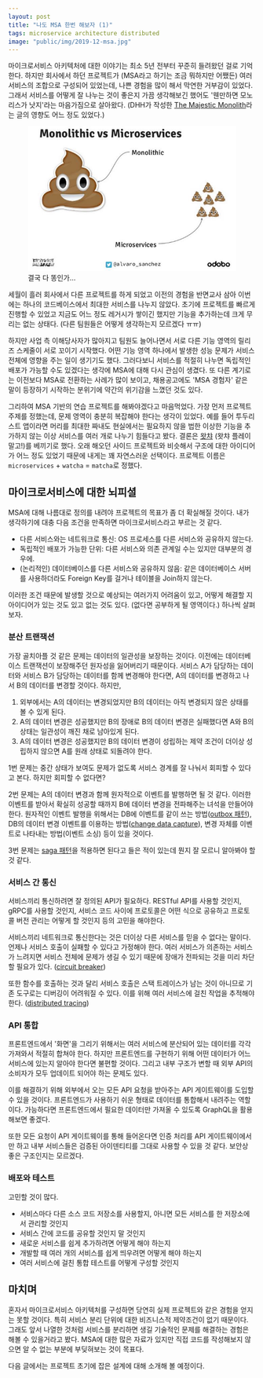 ```yaml
---
layout: post
title: "나도 MSA 한번 해보자 (1)"
tags: microservice architecture distributed
image: "public/img/2019-12-msa.jpg"
---
```


마이크로서비스 아키텍처에 대한 이야기는 최소 5년 전부터 꾸준히 들려왔던 걸로 기억한다. 하지만 회사에서 하던 프로젝트가 (MSA라고 하기는 조금 뭐하지만 어쨌든) 여러 서비스의 조합으로 구성되어 있었는데, 나쁜 경험을 많이 해서 막연한 거부감이 있었다. 그래서 서비스를 어떻게 잘 나누는 것이 좋은지 가끔 생각해보긴 했어도 '웬만하면 모노리스가 낫지'라는 마음가짐으로 살아왔다. (DHH가 작성한 [The Majestic Monolith](https://m.signalvnoise.com/the-majestic-monolith/)라는 글의 영향도 어느 정도 있었다.)

<figure>
<img src="/public/img/2019-12-msa.jpg" alt="Monolithic vs Microservices">
<figcaption>결국 다 똥인가…</figcaption>
</figure>

세월이 흘러 회사에서 다른 프로젝트를 하게 되었고 이전의 경험을 반면교사 삼아 이번에는 하나의 코드베이스에서 최대한 서비스를 나누지 않았다. 초기에 프로젝트를 빠르게 진행할 수 있었고 지금도 어느 정도 레거시가 쌓이긴 했지만 기능을 추가하는데 크게 무리는 없는 상태다. (다른 팀원들은 어떻게 생각하는지 모르겠다 ㅠㅠ)

하지만 사업 측 이해당사자가 많아지고 팀원도 늘어나면서 서로 다른 기능 영역의 릴리즈 스케줄이 서로 꼬이기 시작했다. 어떤 기능 영역 하나에서 발생한 성능 문제가 서비스 전체에 영향을 주는 일이 생기기도 했다. 그러다보니 서비스를 적절히 나누면 독립적인 배포가 가능할 수도 있겠다는 생각에 MSA에 대해 다시 관심이 생겼다. 또 다른 계기로는 이전보다 MSA로 전환하는 사례가 많이 보이고, 채용공고에도 'MSA 경험자' 같은 말이 등장하기 시작하는 분위기에 약간의 위기감을 느꼈던 것도 있다.

그리하여 MSA 기반의 연습 프로젝트를 해봐야겠다고 마음먹었다. 가장 먼저 프로젝트 주제를 정했는데, 문제 영역이 충분히 복잡해야 한다는 생각이 있었다. 예를 들어 투두리스트 앱이라면 머리를 최대한 짜내도 현실에서는 필요하지 않을 법한 이상한 기능을 추가하지 않는 이상 서비스를 여러 개로 나누기 힘들다고 봤다. 결론은 [왓챠](https://watcha.com/) (왓챠 플레이 말고!)를 베끼기로 했다. 오래 해오던 사이드 프로젝트와 비슷해서 구조에 대한 아이디어가 어느 정도 있었기 때문에 내게는 꽤 자연스러운 선택이다. 프로젝트 이름은 `microservices` + `watcha` = `matcha`로 정했다.

## 마이크로서비스에 대한 뇌피셜

MSA에 대해 나름대로 정의를 내려야 프로젝트의 목표가 좀 더 확실해질 것이다. 내가 생각하기에 대충 다음 조건을 만족하면 마이크로서비스라고 부르는 것 같다.

- 다른 서비스와는 네트워크로 통신: OS 프로세스를 다른 서비스와 공유하지 않는다.
- 독립적인 배포가 가능한 단위: 다른 서비스와 의존 관계일 수는 있지만 대부분의 경우에.
- (논리적인) 데이터베이스를 다른 서비스와 공유하지 않음: 같은 데이터베이스 서버를 사용하더라도 Foreign Key를 걸거나 테이블을 Join하지 않는다.

이러한 조건 때문에 발생할 것으로 예상되는 여러가지 어려움이 있고, 어떻게 해결할 지 아이디어가 있는 것도 있고 없는 것도 있다. (없다면 공부하게 될 영역이다.) 하나씩 살펴보자.

### 분산 트랜잭션

가장 골치아플 것 같은 문제는 데이터의 일관성을 보장하는 것이다. 이전에는 데이터베이스 트랜잭션이 보장해주던 원자성을 잃어버리기 때문이다. 서비스 A가 담당하는 데이터와 서비스 B가 담당하는 데이터를 함께 변경해야 한다면, A의 데이터를 변경하고 나서 B의 데이터를 변경할 것이다. 하지만,

1. 외부에서는 A의 데이터는 변경되었지만 B의 데이터는 아직 변경되지 않은 상태를 볼 수 있게 된다.
2. A의 데이터 변경은 성공했지만 B의 장애로 B의 데이터 변경은 실패했다면 A와 B의 상태는 일관성이 깨진 채로 남아있게 된다.
3. A의 데이터 변경은 성공했지만 B의 데이터 변경이 성립하는 제약 조건이 더이상 성립하지 않으면 A를 원래 상태로 되돌려야 한다.

1번 문제는 중간 상태가 보여도 문제가 없도록 서비스 경계를 잘 나눠서 회피할 수 있다고 본다. 하지만 회피할 수 없다면?

2번 문제는 A의 데이터 변경과 함께 원자적으로 이벤트를 발행하면 될 것 같다. 이러한 이벤트를 받아서 확실히 성공할 때까지 B에 데이터 변경을 전파해주는 녀석을 만들어야 한다. 원자적인 이벤트 발행을 위해서는 DB에 이벤트를 같이 쓰는 방법([outbox 패턴](https://microservices.io/patterns/data/transactional-outbox.html)), DB의 데이터 변경 이벤트를 이용하는 방법([change data capture](https://en.wikipedia.org/wiki/Change_data_capture)), 변경 자체를 이벤트로 나타내는 방법(이벤트 소싱) 등이 있을 것이다.

3번 문제는 [saga 패턴](https://microservices.io/patterns/data/saga.html)을 적용하면 된다고 들은 적이 있는데 뭔지 잘 모르니 알아봐야 할 것 같다.

### 서비스 간 통신

서비스끼리 통신하려면 잘 정의된 API가 필요하다. RESTful API를 사용할 것인지, gRPC를 사용할 것인지, 서비스 코드 사이에 프로토콜은 어떤 식으로 공유하고 프로토콜 버전 관리는 어떻게 할 것인지 등의 고민을 해야한다.

서비스끼리 네트워크로 통신한다는 것은 더이상 다른 서비스를 믿을 수 없다는 말이다. 언제나 서비스 호출이 실패할 수 있다고 가정해야 한다. 여러 서비스가 의존하는 서비스가 느려지면 서비스 전체에 문제가 생길 수 있기 때문에 장애가 전파되는 것을 미리 차단할 필요가 있다. ([circuit breaker](https://microservices.io/patterns/reliability/circuit-breaker.html))

또한 함수를 호출하는 것과 달리 서비스 호출은 스택 트레이스가 남는 것이 아니므로 기존 도구로는 디버깅이 어려워질 수 있다. 이를 위해 여러 서비스에 걸친 작업을 추적해야 한다. ([distributed tracing](https://microservices.io/patterns/observability/distributed-tracing.html))

### API 통합

프론트엔드에서 '화면'을 그리기 위해서는 여러 서비스에 분산되어 있는 데이터를 각각 가져와서 적절히 합쳐야 한다. 하지만 프론트엔드를 구현하기 위해 어떤 데이터가 어느 서비스에 있는지 알아야 한다면 불편할 것이다. 그리고 내부 구조가 변할 때 외부 API의 소비자가 모두 업데이트 되어야 하는 문제도 있다.

이를 해결하기 위해 외부에서 오는 모든 API 요청을 받아주는 API 게이트웨이를 도입할 수 있을 것이다. 프론트엔드가 사용하기 쉬운 형태로 데이터를 통합해서 내려주는 역할이다. 가능하다면 프론트엔드에서 필요한 데이터만 가져올 수 있도록 GraphQL을 활용해보면 좋겠다.

또한 모든 요청이 API 게이트웨이를 통해 들어온다면 인증 처리를 API 게이트웨이에서만 하고 내부 서비스들은 검증된 아이덴티티를 그대로 사용할 수 있을 것 같다. 보안상 좋은 구조인지는 모르겠다.

### 배포와 테스트

고민할 것이 많다.

- 서비스마다 다른 소스 코드 저장소를 사용할지, 아니면 모든 서비스를 한 저장소에서 관리할 것인지
- 서비스 간에 코드를 공유할 것인지 말 것인지
- 새로운 서비스를 쉽게 추가하려면 어떻게 해야 하는지
- 개발할 때 여러 개의 서비스를 쉽게 띄우려면 어떻게 해야 하는지
- 여러 서비스에 걸친 통합 테스트를 어떻게 구성할 것인지

## 마치며

혼자서 마이크로서비스 아키텍처를 구성하면 당연히 실제 프로젝트와 같은 경험을 얻지는 못할 것이다. 특히 서비스 분리 단위에 대한 비즈니스적 제약조건이 없기 때문이다. 그래도 앞서 나열한 것처럼 서비스를 분리하면 생길 기술적인 문제를 해결하는 경험은 해볼 수 있을거라고 봤다. MSA에 대한 많은 자료가 있지만 직접 코드를 작성해보지 않으면 알 수 없는 부분에 부딪혀보는 것이 목표다.

다음 글에서는 프로젝트 초기에 잡은 설계에 대해 소개해 볼 예정이다.
